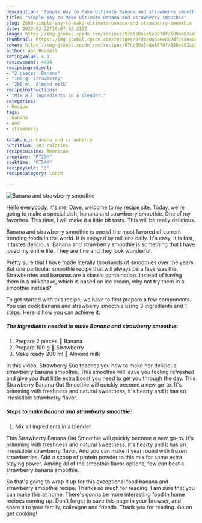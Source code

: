 ```yaml
---
description: "Simple Way to Make Ultimate Banana and strawberry smoothie"
title: "Simple Way to Make Ultimate Banana and strawberry smoothie"
slug: 2600-simple-way-to-make-ultimate-banana-and-strawberry-smoothie
date: 2022-02-22T10:07:32.316Z
image: https://img-global.cpcdn.com/recipes/97db50a5d6e807df/680x482cq70/banana-and-strawberry-smoothie-recipe-main-photo.jpg
thumbnail: https://img-global.cpcdn.com/recipes/97db50a5d6e807df/680x482cq70/banana-and-strawberry-smoothie-recipe-main-photo.jpg
cover: https://img-global.cpcdn.com/recipes/97db50a5d6e807df/680x482cq70/banana-and-strawberry-smoothie-recipe-main-photo.jpg
author: Ann Russell
ratingvalue: 4.1
reviewcount: 4494
recipeingredient:
- "2 pieces  Banana"
- "100 g  Strawberry"
- "200 ml  Almond milk"
recipeinstructions:
- "Mix all ingredients in a blender."
categories:
- Recipe
tags:
- banana
- and
- strawberry

katakunci: banana and strawberry 
nutrition: 203 calories
recipecuisine: American
preptime: "PT29M"
cooktime: "PT54M"
recipeyield: "3"
recipecategory: Lunch

---
```



![Banana and strawberry smoothie](https://img-global.cpcdn.com/recipes/97db50a5d6e807df/680x482cq70/banana-and-strawberry-smoothie-recipe-main-photo.jpg)

Hello everybody, it's me, Dave, welcome to my recipe site. Today, we're going to make a special dish, banana and strawberry smoothie. One of my favorites. This time, I will make it a little bit tasty. This will be really delicious.

Banana and strawberry smoothie is one of the most favored of current trending foods in the world. It is enjoyed by millions daily. It's easy, it is fast, it tastes delicious. Banana and strawberry smoothie is something that I have loved my entire life. They are fine and they look wonderful.

Pretty sure that I have made literally thousands of smoothies over the years. But one particular smoothie recipe that will always be a fave was the. Strawberries and bananas are a classic combination. Instead of having them in a milkshake, which is based on ice cream, why not try them in a smoothie instead?


To get started with this recipe, we have to first prepare a few components. You can cook banana and strawberry smoothie using 3 ingredients and 1 steps. Here is how you can achieve it.

<!--inarticleads1-->

##### The ingredients needed to make Banana and strawberry smoothie:

1. Prepare 2 pieces 🍌 Banana
1. Prepare 100 g 🍌 Strawberry
1. Make ready 200 ml 🍌 Almond milk


In this video, Strawberry Sue teaches you how to make her delicious strawberry banana smoothie. This smoothie will leave you feeling refreshed and give you that little extra boost you need to get you through the day. This Strawberry Banana Oat Smoothie will quickly become a new go-to. It&#39;s brimming with freshness and natural sweetness, it&#39;s hearty and it has an irresistible strawberry flavor. 

<!--inarticleads2-->

##### Steps to make Banana and strawberry smoothie:

1. Mix all ingredients in a blender.


This Strawberry Banana Oat Smoothie will quickly become a new go-to. It&#39;s brimming with freshness and natural sweetness, it&#39;s hearty and it has an irresistible strawberry flavor. And you can make it year round with frozen strawberries. Add a scoop of protein powder to this mix for some extra staying power. Among all of the smoothie flavor options, few can beat a strawberry banana smoothie. 

So that's going to wrap it up for this exceptional food banana and strawberry smoothie recipe. Thanks so much for reading. I am sure that you can make this at home. There's gonna be more interesting food in home recipes coming up. Don't forget to save this page in your browser, and share it to your family, colleague and friends. Thank you for reading. Go on get cooking!
